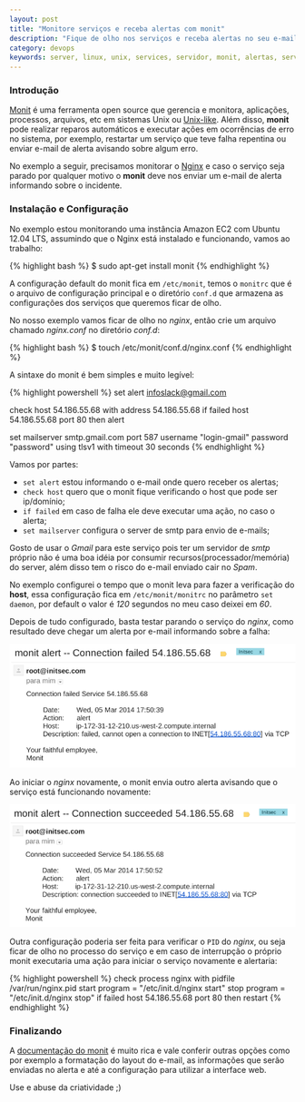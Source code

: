 ```yaml
---
layout: post
title: "Monitore serviços e receba alertas com monit"
description: "Fique de olho nos serviços e receba alertas no seu e-mail, use Monit"
category: devops
keywords: server, linux, unix, services, servidor, monit, alertas, serviços, devops
---
```


### Introdução

[Monit](http://mmonit.com/monit/) é uma ferramenta open source que gerencia e
monitora, aplicações, processos, arquivos, etc em sistemas Unix ou [Unix-like](http://en.wikipedia.org/wiki/Unix-like).
Além disso, **monit** pode realizar reparos automáticos e executar ações em
ocorrências de erro no sistema, por exemplo, restartar um serviço que teve falha
repentina ou enviar e-mail de alerta avisando sobre algum erro.

No exemplo a seguir, precisamos monitorar o [Nginx](http://nginx.org/) e caso o
serviço seja parado por qualquer motivo o **monit** deve nos enviar um e-mail
de alerta informando sobre o incidente.

### Instalação e Configuração

No exemplo estou monitorando uma instância Amazon EC2 com Ubuntu 12.04 LTS,
assumindo que o Nginx está instalado e funcionando, vamos ao trabalho:

{% highlight bash %}
$ sudo apt-get install monit
{% endhighlight %}

A configuração default do monit fica em `/etc/monit`, temos o `monitrc` que é
o arquivo de configuração principal e o diretório `conf.d` que  armazena as
configurações dos serviços que queremos ficar de olho.

No nosso exemplo vamos ficar de olho no *nginx*, então crie um arquivo chamado
*nginx.conf* no diretório *conf.d*:

{% highlight bash %}
$ touch /etc/monit/conf.d/nginx.conf
{% endhighlight %}

A sintaxe do monit é bem simples e muito legível:

{% highlight powershell %}
set alert infoslack@gmail.com

check host 54.186.55.68 with address 54.186.55.68
    if failed host 54.186.55.68 port 80 then alert

set mailserver smtp.gmail.com port 587
    username "login-gmail" password "password"
    using tlsv1
    with timeout 30 seconds
{% endhighlight %}

Vamos por partes:

* `set alert` estou informando o e-mail onde quero receber os alertas;
* `check host` quero que o monit fique verificando o host que pode ser ip/domínio;
* `if failed` em caso de falha ele deve executar uma ação, no caso o alerta;
* `set mailserver` configura o server de smtp para envio de e-mails;

Gosto de usar o *Gmail* para este serviço pois ter um servidor de *smtp* próprio
não é uma boa idéia por consumir recursos(processador/memória) do server, além
disso tem o risco do e-mail enviado cair no *Spam*.

No exemplo configurei o tempo que o monit leva para fazer a verificação do
**host**, essa configuração fica em `/etc/monit/monitrc` no parâmetro
`set daemon`, por default o valor é *120* segundos no meu caso deixei em *60*.

Depois de tudo configurado, basta testar parando o serviço do *nginx*, como
resultado deve chegar um alerta por e-mail informando sobre a falha:

![Alerta monit](/images/monit-alert-fail.png)

Ao iniciar o *nginx* novamente, o monit envia outro alerta avisando que o
serviço está funcionando novamente:

![Alerta monit](/images/monit-alert-success.png)

Outra configuração poderia ser feita para verificar o `PID` do *nginx*, ou seja
ficar de olho no processo do serviço e em caso de interrupção o próprio monit
executaria uma ação para iniciar o serviço novamente e alertaria:

{% highlight powershell %}
check process nginx with pidfile /var/run/nginx.pid
    start program = "/etc/init.d/nginx start"
    stop program = "/etc/init.d/nginx stop"
    if failed host 54.186.55.68 port 80 then restart
{% endhighlight %}
<br />
### Finalizando

A [documentação do monit](http://mmonit.com/monit/documentation/monit.html) é muito rica e vale conferir outras opções como por
exemplo a formatação do layout do e-mail, as informações que serão enviadas no
alerta e até a configuração para utilizar a interface web.

Use e abuse da criatividade ;)
